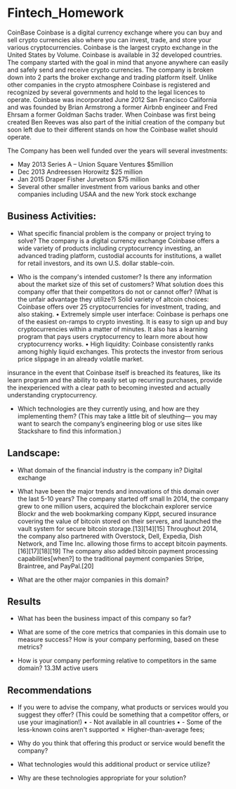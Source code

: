 # Fintech_Homework

CoinBase
Coinbase is a digital currency exchange where you can buy and sell crypto currencies also where you can invest, trade, and store your various cryptocurrencies. Coinbase is the largest crypto exchange in the United States by Volume. Coinbase is available in 32 developed countries.  The company started with the goal in mind that anyone anywhere can easily and safely send and receive crypto currencies. The company is broken down into 2 parts the broker exchange and trading platform itself. Unlike other companies in the crypto atmosphere Coinbase is registered and recognized by several governments and hold to the legal licences to operate. Coinbase was incorporated June 2012 San Francisco California and was founded by Brian Armstrong a former Airbnb engineer and Fred Ehrsam a former Goldman Sachs trader. When Coinbase was first being created Ben Reeves was also part of the initial creation of the company but soon left due to their different stands on how the Coinbase wallet should operate. 

The Company has been well funded over the years will several investments: 
-	May 2013 Series A – Union Square Ventures $5million 
-	Dec 2013 Andreessen Horowitz $25 million 
-	Jan 2015 Draper Fisher Jurvetson $75 million 
-	Several other smaller investment from various banks and other companies including USAA and the new York stock exchange 



## Business Activities:

* What specific financial problem is the company or project trying to solve?
The company is a digital currency exchange Coinbase offers a wide variety of products including cryptocurrency investing, an advanced trading platform, custodial accounts for institutions, a wallet for retail investors, and its own U.S. dollar stable-coin.

* Who is the company's intended customer?  Is there any information about the market size of this set of customers?
What solution does this company offer that their competitors do not or cannot offer? (What is the unfair advantage they utilize?)
Solid variety of altcoin choices: Coinbase offers over 25 cryptocurrencies for investment, trading, and also staking.
•  Extremely simple user interface: Coinbase is perhaps one of the easiest on-ramps to crypto investing. It is easy to sign up and buy cryptocurrencies within a matter of minutes. It also has a learning program that pays users cryptocurrency to learn more about how cryptocurrency works. 
•  High liquidity: Coinbase consistently ranks among highly liquid exchanges. This protects the investor from serious price slippage in an already volatile market.

insurance in the event that Coinbase itself is breached
its features, like its learn program and the ability to easily set up recurring purchases, provide the inexperienced with a clear path to becoming invested and actually understanding cryptocurrency.
* Which technologies are they currently using, and how are they implementing them? (This may take a little bit of sleuthing–– you may want to search the company’s engineering blog or use sites like Stackshare to find this information.)


## Landscape:

* What domain of the financial industry is the company in?
Digital exchange 

* What have been the major trends and innovations of this domain over the last 5-10 years?
The company started off small In 2014, the company grew to one million users, acquired the blockchain explorer service Blockr and the web bookmarking company Kippt, secured insurance covering the value of bitcoin stored on their servers, and launched the vault system for secure bitcoin storage.[13][14][15] Throughout 2014, the company also partnered with Overstock, Dell, Expedia, Dish Network, and Time Inc. allowing those firms to accept bitcoin payments.[16][17][18][19] The company also added bitcoin payment processing capabilities[when?] to the traditional payment companies Stripe, Braintree, and PayPal.[20] 

* What are the other major companies in this domain?


## Results

* What has been the business impact of this company so far?

* What are some of the core metrics that companies in this domain use to measure success? How is your company performing, based on these metrics?

* How is your company performing relative to competitors in the same domain?
13.3M active users


## Recommendations

* If you were to advise the company, what products or services would you suggest they offer? (This could be something that a competitor offers, or use your imagination!)
•	- Not available in all countries
•	- Some of the less-known coins aren't supported
✗ Higher-than-average fees;

* Why do you think that offering this product or service would benefit the company?

* What technologies would this additional product or service utilize?

* Why are these technologies appropriate for your solution?

